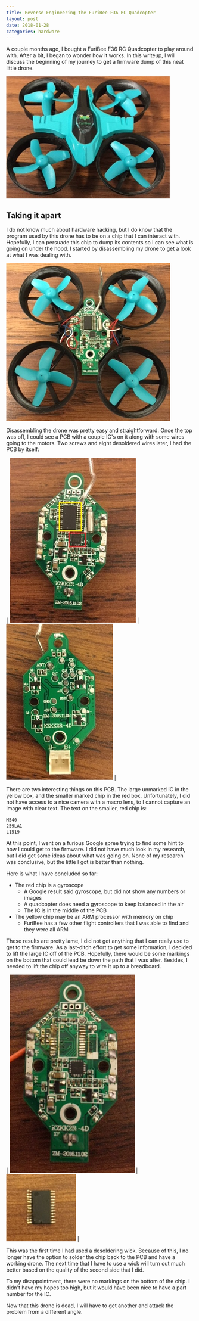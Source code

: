 ```yaml
---
title: Reverse Engineering the FuriBee F36 RC Quadcopter
layout: post
date: 2018-01-28
categories: hardware
---
```


A couple months ago, I bought a FuriBee F36 RC Quadcopter to play around with. After a bit, I began to wonder how it works. In this writeup, I will discuss the beginning of my journey to get a firmware dump of this neat little drone.

![drone](/assets/2018-01-28-reverse-engineering-the-furibee-f36-rc-quadcopter/IMG_0039.JPG)

## Taking it apart

I do not know much about hardware hacking, but I do know that the program used by this drone has to be on a chip that I can interact with. Hopefully, I can persuade this chip to dump its contents so I can see what is going on under the hood. I started by disassembling my drone to get a look at what I was dealing with.

![drone with top off](/assets/2018-01-28-reverse-engineering-the-furibee-f36-rc-quadcopter/IMG_0043.JPG)

Disassembling the drone was pretty easy and straightforward. Once the top was off, I could see a PCB with a couple IC's on it along with some wires going to the motors. Two screws and eight desoldered wires later, I had the PCB by itself:

| ![PCB with boxes](/assets/2018-01-28-reverse-engineering-the-furibee-f36-rc-quadcopter/IMG_0046_COLORED.JPG) | ![PCB bottom](/assets/2018-01-28-reverse-engineering-the-furibee-f36-rc-quadcopter/IMG_0044.JPG) |

There are two interesting things on this PCB. The large unmarked IC in the yellow box, and the smaller marked chip in the red box. Unfortunately, I did not have access to a nice camera with a macro lens, to I cannot capture an image with clear text. The text on the smaller, red chip is:

```
M540
259LA1
L1519
```

At this point, I went on a furious Google spree trying to find some hint to how I could get to the firmware. I did not have much look in my research, but I did get some ideas about what was going on. None of my research was conclusive, but the little I got is better than nothing.

Here is what I have concluded so far:

* The red chip is a gyroscope
  * A Google result said gyroscope, but did not show any numbers or images
  * A quadcopter does need a gyroscope to keep balanced in the air
  * The IC is in the middle of the PCB
* The yellow chip may be an ARM processor with memory on chip
  * FuriBee has a few other flight controllers that I was able to find and they were all ARM

These results are pretty lame, I did not get anything that I can really use to get to the firmware. As a last-ditch effort to get some information, I decided to lift the large IC off of the PCB. Hopefully, there would be some markings on the bottom that could lead be down the path that I was after. Besides, I needed to lift the chip off anyway to wire it up to a breadboard.

| ![PCB with chip lifted](/assets/2018-01-28-reverse-engineering-the-furibee-f36-rc-quadcopter/IMG_0053.JPG) | ![chip removed from PCB](/assets/2018-01-28-reverse-engineering-the-furibee-f36-rc-quadcopter/IMG_0052.JPG) |

This was the first time I had used a desoldering wick. Because of this, I no longer have the option to solder the chip back to the PCB and have a working drone. The next time that I have to use a wick will turn out much better based on the quality of the second side that I did.

To my disappointment, there were no markings on the bottom of the chip. I didn't have my hopes too high, but it would have been nice to have a part number for the IC.

Now that this drone is dead, I will have to get another and attack the problem from a different angle.
